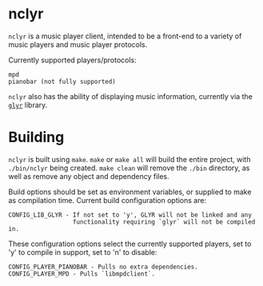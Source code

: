 nclyr
=====

`nclyr` is a music player client, intended to be a front-end to a variety of
music players and music player protocols.

Currently supported players/protocols:

    mpd
    pianobar (not fully supported)

`nclyr` also has the ability of displaying music information, currently via the
[`glyr`](https://github.com/sahib/glyr) library.

Building
========

`nclyr` is built using `make`. `make` or `make all` will build the entire
project, with `./bin/nclyr` being created. `make clean` will remove the `./bin`
directory, as well as remove any object and dependency files.

Build options should be set as environment variables, or supplied to make as
compilation time. Current build configuration options are:

    CONFIG_LIB_GLYR - If not set to 'y', GLYR will not be linked and any
                      functionality requiring `glyr` will not be compiled in.

These configuration options select the currently supported players, set to 'y'
to compile in support, set to 'n' to disable:

    CONFIG_PLAYER_PIANOBAR - Pulls no extra dependencies.
    CONFIG_PLAYER_MPD - Pulls `libmpdclient`.

